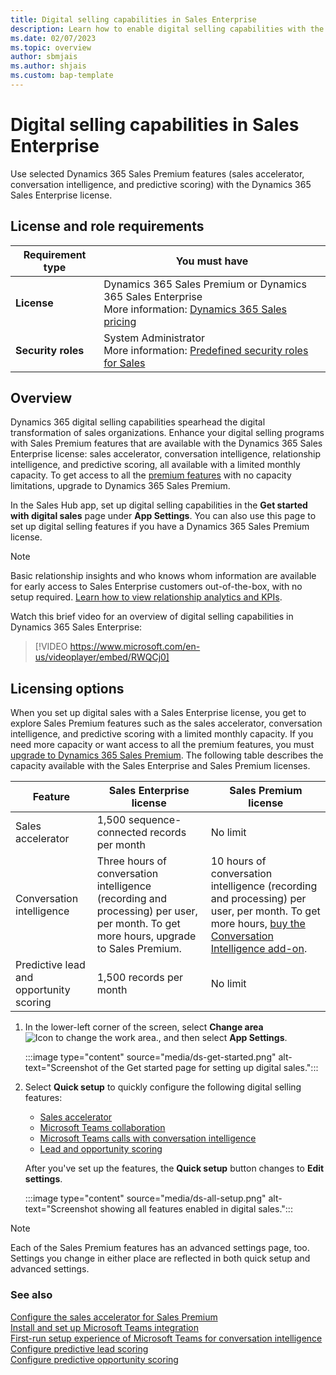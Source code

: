 ```yaml
---
title: Digital selling capabilities in Sales Enterprise
description: Learn how to enable digital selling capabilities with the Dynamics 365 Sales Enterprise license.
ms.date: 02/07/2023
ms.topic: overview
author: sbmjais
ms.author: shjais
ms.custom: bap-template
---
```


# Digital selling capabilities in Sales Enterprise

Use selected Dynamics 365 Sales Premium features (sales accelerator, conversation intelligence, and predictive scoring) with the Dynamics 365 Sales Enterprise license.

## License and role requirements

| Requirement type | You must have |
|-----------------------|---------|
| **License** | Dynamics 365 Sales Premium or Dynamics 365 Sales Enterprise<br>More information: [Dynamics 365 Sales pricing](https://dynamics.microsoft.com/sales/pricing/) |
| **Security roles** | System Administrator<br>More information: [Predefined security roles for Sales](security-roles-for-sales.md) |

## Overview

Dynamics 365 digital selling capabilities spearhead the digital transformation of sales organizations. Enhance your digital selling programs with Sales Premium features that are available with the Dynamics 365 Sales Enterprise license: sales accelerator, conversation intelligence, relationship intelligence, and predictive scoring, all available with a limited monthly capacity. To get access to all the [premium features](overview.md#dynamics-365-sales-premium) with no capacity limitations, upgrade to Dynamics 365 Sales Premium.

In the Sales Hub app, set up digital selling capabilities in the **Get started with digital sales** page under **App Settings**. You can also use this page to set up digital selling features if you have a Dynamics 365 Sales Premium license.

> [!NOTE]
> Basic relationship insights and who knows whom information are available for early access to Sales Enterprise customers out-of-the-box, with no setup required. [Learn how to view relationship analytics and KPIs](relationship-analytics.md).

Watch this brief video for an overview of digital selling capabilities in Dynamics 365 Sales Enterprise:

> [!VIDEO https://www.microsoft.com/en-us/videoplayer/embed/RWQCj0]

## Licensing options

When you set up digital sales with a Sales Enterprise license, you get to explore Sales Premium features such as the sales accelerator, conversation intelligence, and predictive scoring with a limited monthly capacity. If you need more capacity or want access to all the premium features, you must [upgrade to Dynamics 365 Sales Premium](upgrade-sales-premium.md). The following table describes the capacity available with the Sales Enterprise and Sales Premium licenses.

| Feature | Sales Enterprise license | Sales Premium license |
|---------|---------|---------|
| Sales accelerator | 1,500 sequence-connected records per month | No limit |
| Conversation intelligence | Three hours of conversation intelligence (recording and processing) per user, per month. To get more hours, upgrade to Sales Premium. | 10 hours of conversation intelligence (recording and processing) per user, per month. To get more hours, [buy the Conversation Intelligence add-on](/microsoft-365/commerce/buy-or-edit-an-add-on#buy-an-add-on). |
| Predictive lead and opportunity scoring | 1,500 records per month | No limit |

1. In the lower-left corner of the screen, select **Change area** ![Icon to change the work area.](media/change-area-icon.png "Icon to change the work area"), and then select **App Settings**.

    :::image type="content" source="media/ds-get-started.png" alt-text="Screenshot of the Get started page for setting up digital sales.":::

1. Select **Quick setup** to quickly configure the following digital selling features:

    - [Sales accelerator](digital-selling-sales-accelerator.md)
    - [Microsoft Teams collaboration](digital-selling-teams-collab.md)
    - [Microsoft Teams calls with conversation intelligence](digital-selling-microsoft-teams-calls.md)
    - [Lead and opportunity scoring](digital-selling-scoring.md)

    After you've set up the features, the **Quick setup** button changes to **Edit settings**.

    :::image type="content" source="media/ds-all-setup.png" alt-text="Screenshot showing all features enabled in digital sales.":::

> [!NOTE]
> Each of the Sales Premium features has an advanced settings page, too. Settings you change in either place are reflected in both quick setup and advanced settings.

### See also

[Configure the sales accelerator for Sales Premium](enable-configure-sales-accelerator.md)  
[Install and set up Microsoft Teams integration](../teams-integration/teams-install-app.md)  
[First-run setup experience of Microsoft Teams for conversation intelligence](fre-setup-ci-sales-app.md)  
[Configure predictive lead scoring](configure-predictive-lead-scoring.md)  
[Configure predictive opportunity scoring](configure-predictive-opportunity-scoring.md)
